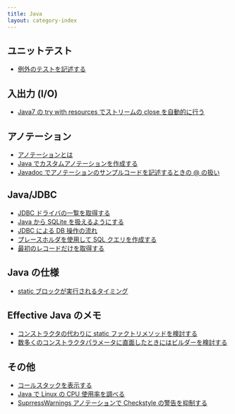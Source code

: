 ```yaml
---
title: Java
layout: category-index
---
```


ユニットテスト
----
- [例外のテストを記述する](test-exception.html)

入出力 (I/O)
----
* [Java7 の try with resources でストリームの close を自動的に行う](try-with-resources.html)

アノテーション
----
* [アノテーションとは](what-is-annotation.html)
* [Java でカスタムアノテーションを作成する](custom-annotation.html)
* [Javadoc でアノテーションのサンプルコードを記述するときの &#064; の扱い](javadoc-for-annotation-example.html)

Java/JDBC
----
* [JDBC ドライバの一覧を取得する](jdbc-list-drivers.html)
* [Java から SQLite を扱えるようにする](jdbc-sqlite-driver.html)
* [JDBC による DB 操作の流れ](jdbc-basic-flow.html)
* [プレースホルダを使用して SQL クエリを作成する](jdbc-placeholder.html)
* [最初のレコードだけを取得する](jdbc-get-first-record.html)

Java の仕様
----
* [static ブロックが実行されるタイミング](static-block.html)

Effective Java のメモ
----
* [コンストラクタの代わりに static ファクトリメソッドを検討する](effective/01.html)
* [数多くのコンストラクタパラメータに直面したときにはビルダーを検討する](effective/02.html)

その他
----
* [コールスタックを表示する](call-stack.html)
* [Java で Linux の CPU 使用率を調べる](parse-proc-stat.html)
* [SuprressWarnings アノテーションで Checkstyle の警告を抑制する](suppress-checkstyle.html)

